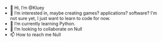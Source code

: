 - 👋 Hi, I’m @Kluey
- 👀 I’m interested in, maybe creating games? applications? software? I'm not sure yet, I just want to learn to code for now.
- 🌱 I’m currently learning Python.
- 💞️ I’m looking to collaborate on Null
- 📫 How to reach me Null

<!---
Kluey/Kluey is a ✨ special ✨ repository because its `README.md` (this file) appears on your GitHub profile.
You can click the Preview link to take a look at your changes.
--->
